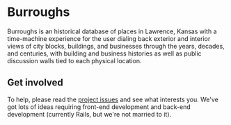 # Burroughs

Burroughs is an historical database of places in Lawrence, Kansas with a time-machine experience for the user dialing back exterior and interior views of city blocks, buildings, and businesses through the years, decades, and centuries, with building and business histories as well as public discussion walls tied to each physical location. 

## Get involved

To help, please read the [project issues](https://github.com/burroughsapp/burroughs/issues) and see what interests you. We've got lots of ideas requiring front-end development and back-end development (currently Rails, but we're not married to it).
